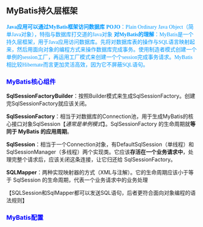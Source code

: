 ## MyBatis持久层框架

<font color=#0099ff face="楷体">**Java应用可以通过MyBatis框架访问数据库**</font>
<font color=#0099ff face="楷体">**POJO**：Plain Ordinary Java Object（简单Java对象），特指与数据库打交道的Java对象</font>
<font color=#0099ff face="楷体">**对MyBatis的理解**：MyBatis是一个持久层框架，用于Java应用访问数据库。先将对数据库表的操作与SQL语言映射起来，然后用面向对象的编程方式来操作数据库完成事务。使用制造者模式创建一个单例的session工厂，再运用工厂模式来创建一个个session完成事务请求。MyBatis相比较Hibernate而言更加灵活高效，因为它不屏蔽SQL语句。
</font>

### <font color=#0000ff >**MyBatis核心组件**</font>

**SqlSessionFactoryBuilder**：按照Builder模式来生成SqlSessionFactory。创建完SqlSessionFactory就应该关闭。

**SqlSessionFactory**：相当于对数据库的Connection池，用于生成MyBatis的核心接口对象SqlSession【*通常是单例模式*】。SqlSessionFactory 的生命周期就**等同于 MyBatis 的应用周期**。

**SqlSession**：相当于一个Connection对象，有DefaultSqlSession（单线程）和SqlSessionManager（多线程）两个实现类。它应该**存活在一个业务请求中**，处理完整个请求后，应该关闭这条连接，让它归还给 SqlSessionFactory。

**SQLMapper**：两种实现映射器的方式（XML与注解）。它的生命周期应该小于等于 SqlSession 的生命周期，代表一个业务请求中的业务处理

【SQLSession和SqlMapper都可以发送SQL语句，后者更符合面向对象编程的语法规则】

### <font color=#0000ff >**MyBatis配置**</font>


<!--stackedit_data:
eyJoaXN0b3J5IjpbLTEzODI3MTM3NjcsLTE0Mzg0Mjg5NywtND
A4NzIwMjc1LC04NzkyODU4MzgsMTMxMDc4NzgzNSwtMTQ5MjM1
MDE2NiwxNDkzMzAxOTMwLC0xMDM2ODQ1NTI5LDE1MzcxMjE3Nj
UsMTM5MTI3NDI4MV19
-->